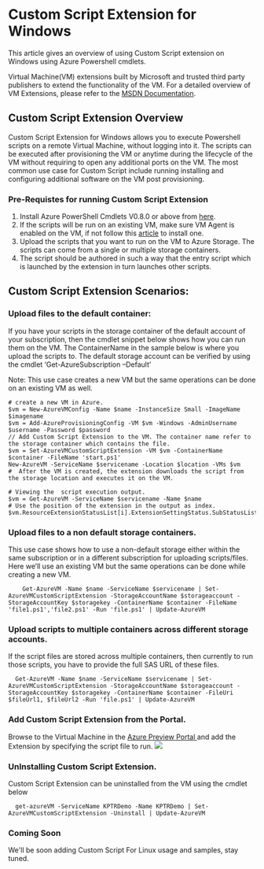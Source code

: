 <properties
   pageTitle="Custom Script extension on Windows"
   description="Automating Azure Virtual Machine configuration tasks using Custom script extension on Windows "
   services="virtual-machines"
   documentationCenter=""
   authors="kundanap"
   manager="madhana"
   editor=""/>

<tags
   ms.service="virtual-machines"
   ms.devlang=""
   ms.topic="article"
   ms.tgt_pltfrm=""
   ms.workload="infrastructure-services"
   ms.date="02/19/2015"
   ms.author="kundanap"/>

# Custom Script Extension for Windows

This article gives an overview of using Custom Script extension on Windows using Azure Powershell cmdlets.


Virtual Machine(VM) extensions built by Microsoft and trusted third party publishers to extend the functionality of the VM. For a detailed overview of VM Extensions, please refer to the
<a href="https://msdn.microsoft.com/en-us/library/azure/dn606311.aspx" target="_blank">MSDN Documentation</a>.

## Custom Script Extension Overview

Custom Script Extension for Windows allows you to execute Powershell scripts on a remote Virtual Machine, without logging into it. The scripts can be executed after provisioning the VM or anytime during the lifecycle of the VM without requiring to open any additional ports on the VM. The most common use case for Custom Script include running installing and configuring additional software on the VM post provisioning.

### Pre-Requistes for running Custom Script Extension

1. Install Azure PowerShell Cmdlets V0.8.0 or above from <a href="http://azure.microsoft.com/en-us/downloads" target="_blank">here</a>.
2. If the scripts will be run on an existing VM, make sure VM Agent is enabled on the VM, if not follow this <a href="https://msdn.microsoft.com/en-us/library/azure/dn832621.aspx" target="_blank">article</a> to install one.
3. Upload the scripts that you want to run on the VM to Azure Storage. The scripts can come from a single or multiple storage containers.
4. The script should be authored in such a way that the entry script which is launched by the extension in turn launches other scripts.

## Custom Script Extension Scenarios:

 ### Upload files to the default container:
If you have your scripts in the storage container of the default account of your subscription, then the cmdlet snippet below shows how you can run them on the VM. The ContainerName in the sample below is where you upload the scripts to. The default storage account can be verified by using the cmdlet ‘Get-AzureSubscription –Default’

Note: This use case creates a new VM but the same operations can be done on an existing VM as well.

    # create a new VM in Azure.
    $vm = New-AzureVMConfig -Name $name -InstanceSize Small -ImageName $imagename
    $vm = Add-AzureProvisioningConfig -VM $vm -Windows -AdminUsername $username -Password $password
    // Add Custom Script Extension to the VM. The container name refer to the storage container which contains the file.
    $vm = Set-AzureVMCustomScriptExtension -VM $vm -ContainerName $container -FileName 'start.ps1'
    New-AzureVM -ServiceName $servicename -Location $location -VMs $vm
    #  After the VM is created, the extension downloads the script from the storage location and executes it on the VM.

    # Viewing the  script execution output.
    $vm = Get-AzureVM -ServiceName $servicename -Name $name
    # Use the position of the extension in the output as index.
    $vm.ResourceExtensionStatusList[i].ExtensionSettingStatus.SubStatusList

### Upload files to a non default storage containers.

This use case shows how to use a non-default storage either within the same subscription or in a different subscription for uploading scripts/files. Here we’ll use an existing VM but the same operations can be done while creating a new VM.

        Get-AzureVM -Name $name -ServiceName $servicename | Set-AzureVMCustomScriptExtension -StorageAccountName $storageaccount -StorageAccountKey $storagekey -ContainerName $container -FileName 'file1.ps1','file2.ps1' -Run 'file.ps1' | Update-AzureVM
  ### Upload scripts to multiple containers across different storage accounts.
  If the script files are stored across multiple containers, then currently to run those scripts, you have to provide the full SAS URL of these files.

      Get-AzureVM -Name $name -ServiceName $servicename | Set-AzureVMCustomScriptExtension -StorageAccountName $storageaccount -StorageAccountKey $storagekey -ContainerName $container -FileUri $fileUrl1, $fileUrl2 -Run 'file.ps1' | Update-AzureVM


### Add Custom Script Extension from the Portal.
Browse to the Virtual Machine in the <a href="https://portal.azure.com/ " target="_blank">Azure Preview Portal </a> and add the Extension by specifying the script file to run.
  ![][5]

  ### UnInstalling Custom Script Extension.

Custom Script Extension can be uninstalled from the VM using the cmdlet below

      get-azureVM -ServiceName KPTRDemo -Name KPTRDemo | Set-AzureVMCustomScriptExtension -Uninstall | Update-AzureVM

### Coming Soon

We'll be soon adding Custom Script For Linux usage and samples, stay tuned.

<!--Image references-->
[5]: ./media/virtual-machines-extensions-customscript/addcse.png
